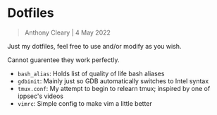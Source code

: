 # Dotfiles

> Anthony Cleary | 4 May 2022

Just my dotfiles, feel free to use and/or modify as you wish.

Cannot guarentee they work perfectly.

* `bash_alias`: Holds list of quality of life bash aliases
* `gdbinit`: Mainly just so GDB automatically switches to Intel syntax
* `tmux.conf`: My attempt to begin to relearn tmux; inspired by one of ippsec's videos
* `vimrc`: Simple config to make vim a little better

